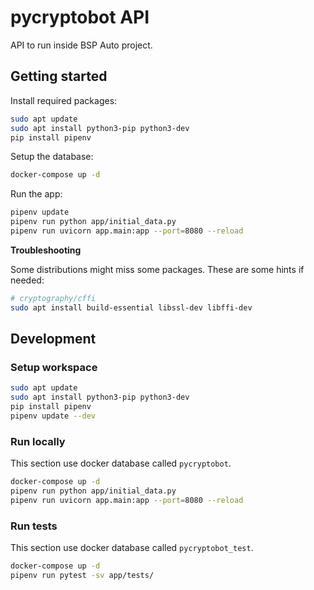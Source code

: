# pycryptobot API

API to run inside BSP Auto project.


## Getting started
Install required packages:
```bash
sudo apt update
sudo apt install python3-pip python3-dev
pip install pipenv
```

Setup the database:
```bash
docker-compose up -d
```

Run the app:
```bash
pipenv update
pipenv run python app/initial_data.py
pipenv run uvicorn app.main:app --port=8080 --reload
```

**Troubleshooting**

Some distributions might miss some packages. These are some hints if needed:
```bash
# cryptography/cffi
sudo apt install build-essential libssl-dev libffi-dev
```


## Development

### Setup workspace
```bash
sudo apt update
sudo apt install python3-pip python3-dev
pip install pipenv
pipenv update --dev
```

### Run locally
This section use docker database called `pycryptobot`.
```bash
docker-compose up -d
pipenv run python app/initial_data.py
pipenv run uvicorn app.main:app --port=8080 --reload
```

### Run tests
This section use docker database called `pycryptobot_test`.
```bash
docker-compose up -d
pipenv run pytest -sv app/tests/
```
